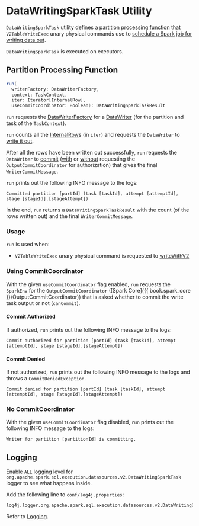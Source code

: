 # DataWritingSparkTask Utility

`DataWritingSparkTask` utility defines a [partition processing function](#run) that `V2TableWriteExec` unary physical commands use to [schedule a Spark job for writing data out](physical-operators/V2TableWriteExec.md#writeWithV2).

`DataWritingSparkTask` is executed on executors.

## <span id="run"> Partition Processing Function

```scala
run(
  writerFactory: DataWriterFactory,
  context: TaskContext,
  iter: Iterator[InternalRow],
  useCommitCoordinator: Boolean): DataWritingSparkTaskResult
```

`run` requests the [DataWriterFactory](connector/DataWriterFactory.md) for a [DataWriter](connector/DataWriterFactory.md#createWriter) (for the partition and task of the `TaskContext`).

`run` counts all the [InternalRow](InternalRow.md)s (in `iter`) and requests the `DataWriter` to [write it out](connector/DataWriter.md#write).

After all the rows have been written out successfully, `run` requests the `DataWriter` to [commit](connector/DataWriter.md#commit) ([with](#run-useCommitCoordinator-enabled) or [without](#run-useCommitCoordinator-disabled) requesting the `OutputCommitCoordinator` for authorization) that gives the final `WriterCommitMessage`.

`run` prints out the following INFO message to the logs:

```text
Committed partition [partId] (task [taskId], attempt [attemptId], stage [stageId].[stageAttempt])
```

In the end, `run` returns a `DataWritingSparkTaskResult` with the count (of the rows written out) and the final `WriterCommitMessage`.

### Usage

`run` is used when:

* `V2TableWriteExec` unary physical command is requested to [writeWithV2](physical-operators/V2TableWriteExec.md#writeWithV2)

### <span id="run-useCommitCoordinator-enabled"> Using CommitCoordinator

With the given `useCommitCoordinator` flag enabled, `run` requests the `SparkEnv` for the `OutputCommitCoordinator` ([Spark Core]({{ book.spark_core }}/OutputCommitCoordinator)) that is asked whether to commit the write task output or not (`canCommit`).

#### Commit Authorized

If authorized, `run` prints out the following INFO message to the logs:

```text
Commit authorized for partition [partId] (task [taskId], attempt [attemptId], stage [stageId].[stageAttempt])
```

#### Commit Denied

If not authorized, `run` prints out the following INFO message to the logs and throws a `CommitDeniedException`.

```text
Commit denied for partition [partId] (task [taskId], attempt [attemptId], stage [stageId].[stageAttempt])
```

### <span id="run-useCommitCoordinator-disabled"> No CommitCoordinator

With the given `useCommitCoordinator` flag disabled, `run` prints out the following INFO message to the logs:

```text
Writer for partition [partitionId] is committing.
```

## Logging

Enable `ALL` logging level for `org.apache.spark.sql.execution.datasources.v2.DataWritingSparkTask` logger to see what happens inside.

Add the following line to `conf/log4j.properties`:

```text
log4j.logger.org.apache.spark.sql.execution.datasources.v2.DataWritingSparkTask=ALL
```

Refer to [Logging](spark-logging.md).
